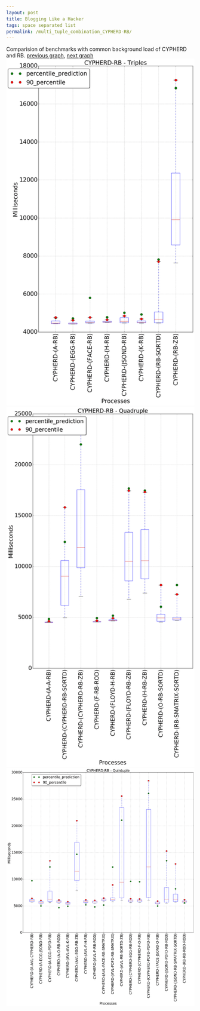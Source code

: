 ```yaml
---
layout: post
title: Blogging Like a Hacker
tags: space separated list
permalink: /multi_tuple_combination_CYPHERD-RB/
---
```


Comparision of benchmarks with common background load of CYPHERD and RB.
[previous graph](../multi_tuple_combination_CYPHERD-PDFD/), [next graph](../multi_tuple_combination_CYPHERD-ROD/)
![graph figure](./images/triple/CYPHERD/CYPHERD-RB_box.png)![graph figure](./images/quadruple/CYPHERD/CYPHERD-RB_box.png)![graph figure](./images/quintuple/CYPHERD/CYPHERD-RB_box.png)